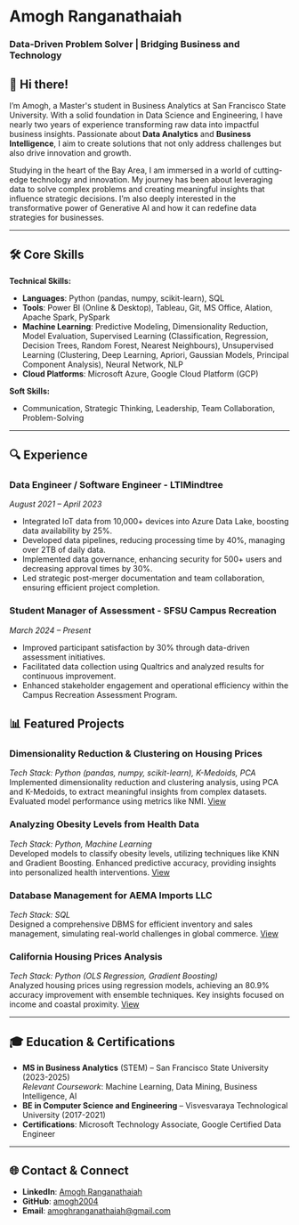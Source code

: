 # Amogh Ranganathaiah  
### Data-Driven Problem Solver | Bridging Business and Technology


## 👋 Hi there!

I’m Amogh, a Master's student in Business Analytics at San Francisco State University. With a solid foundation in Data Science and Engineering, I have nearly two years of experience transforming raw data into impactful business insights. Passionate about **Data Analytics** and **Business Intelligence**, I aim to create solutions that not only address challenges but also drive innovation and growth.

Studying in the heart of the Bay Area, I am immersed in a world of cutting-edge technology and innovation. My journey has been about leveraging data to solve complex problems and creating meaningful insights that influence strategic decisions. I’m also deeply interested in the transformative power of Generative AI and how it can redefine data strategies for businesses.

---

## 🛠️ Core Skills

**Technical Skills:**  
- **Languages**: Python (pandas, numpy, scikit-learn), SQL  
- **Tools**: Power BI (Online & Desktop), Tableau, Git, MS Office, Alation, Apache Spark, PySpark  
- **Machine Learning**: Predictive Modeling, Dimensionality Reduction, Model Evaluation, Supervised Learning (Classification, Regression, Decision Trees, Random Forest, Nearest Neighbours), Unsupervised Learning (Clustering, Deep Learning, Apriori, Gaussian Models, Principal Component Analysis), Neural Network, NLP
- **Cloud Platforms**: Microsoft Azure, Google Cloud Platform (GCP)

**Soft Skills:**  
- Communication, Strategic Thinking, Leadership, Team Collaboration, Problem-Solving

---

## 🔍 Experience

### Data Engineer / Software Engineer - LTIMindtree  
*August 2021 – April 2023*  
- Integrated IoT data from 10,000+ devices into Azure Data Lake, boosting data availability by 25%.  
- Developed data pipelines, reducing processing time by 40%, managing over 2TB of daily data.  
- Implemented data governance, enhancing security for 500+ users and decreasing approval times by 30%.  
- Led strategic post-merger documentation and team collaboration, ensuring efficient project completion.

### Student Manager of Assessment - SFSU Campus Recreation  
*March 2024 – Present*  
- Improved participant satisfaction by 30% through data-driven assessment initiatives.  
- Facilitated data collection using Qualtrics and analyzed results for continuous improvement.  
- Enhanced stakeholder engagement and operational efficiency within the Campus Recreation Assessment Program.

## 📊 Featured Projects

### Dimensionality Reduction & Clustering on Housing Prices  
*Tech Stack: Python (pandas, numpy, scikit-learn), K-Medoids, PCA*  
Implemented dimensionality reduction and clustering analysis, using PCA and K-Medoids, to extract meaningful insights from complex datasets. Evaluated model performance using metrics like NMI. [View](https://github.com/amogh2004/DS862-Assignments/blob/main/Midterm%20Project/AmoghEktaNihar_MidtermProject.py)

### Analyzing Obesity Levels from Health Data  
*Tech Stack: Python, Machine Learning*  
Developed models to classify obesity levels, utilizing techniques like KNN and Gradient Boosting. Enhanced predictive accuracy, providing insights into personalized health interventions. [View](https://github.com/amogh2004/Estimating-Obesity-Levels)

### Database Management for AEMA Imports LLC  
*Tech Stack: SQL*  
Designed a comprehensive DBMS for efficient inventory and sales management, simulating real-world challenges in global commerce. [View](https://github.com/amogh2004/AEMA-DB)

### California Housing Prices Analysis  
*Tech Stack: Python (OLS Regression, Gradient Boosting)*  
Analyzed housing prices using regression models, achieving an 80.9% accuracy improvement with ensemble techniques. Key insights focused on income and coastal proximity. [View](https://github.com/amogh2004/California_House_Price_Analysis)

---

## 🎓 Education & Certifications

- **MS in Business Analytics** (STEM) – San Francisco State University (2023-2025)  
  *Relevant Coursework*: Machine Learning, Data Mining, Business Intelligence, AI
- **BE in Computer Science and Engineering** – Visvesvaraya Technological University (2017-2021)  
- **Certifications**: Microsoft Technology Associate, Google Certified Data Engineer

---

## 🌐 Contact & Connect

- **LinkedIn**: [Amogh Ranganathaiah](https://www.linkedin.com/in/amoghranganathaiah/)  
- **GitHub**: [amogh2004](https://github.com/amogh2004)  
- **Email**: [amoghranganathaiah@gmail.com](mailto:amoghranganathaiah@gmail.com)

